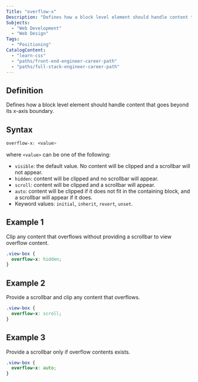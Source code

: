 ```yaml
---
Title: "overflow-x"
Description: "Defines how a block level element should handle content that goes beyond its x-axis boundary."
Subjects:
  - "Web Development"
  - "Web Design"
Tags:
  - "Positioning"
CatalogContent:
  - "learn-css"
  - "paths/front-end-engineer-career-path"
  - "paths/full-stack-engineer-career-path"
---
```


## Definition

Defines how a block level element should handle content that goes beyond its x-axis boundary.

## Syntax

```css
overflow-x: <value>
```

where `<value>` can be one of the following:

- `visible`: the default value. No content will be clipped and a scrollbar will not appear.
- `hidden`: content will be clipped and no scrollbar will appear.
- `scroll`: content will be clipped and a scrollbar will appear.
- `auto`: content will be clipped if it does not fit in the containing block, and a scrollbar will appear if it does.
- Keyword values: `initial`, `inherit`, `revert`, `unset`.


## Example 1

Clip any content that overflows without providing a scrollbar to view overflow content.

```css
.view-box {
  overflow-x: hidden;
}
```

## Example 2

Provide a scrollbar and clip any content that overflows.

```css
.view-box {
  overflow-x: scroll;
}
```

## Example 3

Provide a scrollbar only if overflow contents exists.

```css
.view-box {
  overflow-x: auto;
}
```
